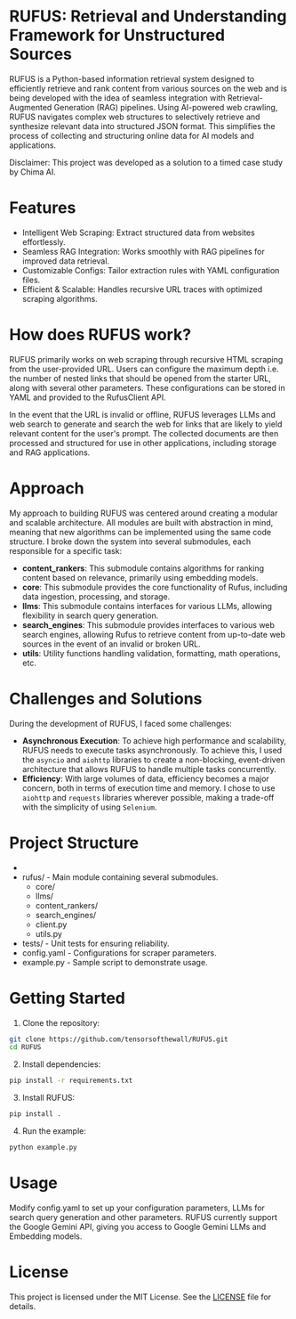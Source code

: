 # RUFUS: Retrieval and Understanding Framework for Unstructured Sources

RUFUS is a Python-based information retrieval system  designed to efficiently retrieve and rank content from various sources on the web and is being developed with the idea of seamless integration with Retrieval-Augmented Generation (RAG) pipelines. Using AI-powered web crawling, RUFUS navigates complex web structures to selectively retrieve and synthesize relevant data into structured JSON format.  This simplifies the process of collecting and structuring online data for AI models and applications.

Disclaimer: This project was developed as a solution to a timed case study by Chima AI.

# Features

- Intelligent Web Scraping: Extract structured data from websites effortlessly.
- Seamless RAG Integration: Works smoothly with RAG pipelines for improved data retrieval.
- Customizable Configs: Tailor extraction rules with YAML configuration files.
- Efficient & Scalable: Handles recursive URL traces with optimized scraping algorithms.

# How does RUFUS work?
RUFUS primarily works on web scraping through recursive HTML scraping from the user-provided URL. Users can configure the maximum depth i.e. the number of nested links that should be opened from the starter URL, along with several other parameters. These configurations can be stored in YAML and provided to the RufusClient API. 

In the event that the URL is invalid or offline, RUFUS leverages LLMs and web search to generate and search the web for links that are likely to yield relevant content for the user's prompt. The collected documents are then processed and structured for use in other applications, including storage and RAG applications.

# Approach

My approach to building RUFUS was centered around creating a modular and scalable architecture. All modules are built with abstraction in mind, meaning that new algorithms can be implemented using the same code structure. I broke down the system into several submodules, each responsible for a specific task:

- **content_rankers**: This submodule contains algorithms for ranking content based on relevance, primarily using embedding models.
- **core**: This submodule provides the core functionality of Rufus, including data ingestion, processing, and storage.
- **llms**: This submodule contains interfaces for various LLMs, allowing flexibility in search query generation.
- **search_engines**: This submodule provides interfaces to various web search engines, allowing Rufus to retrieve content from up-to-date web sources in the event of an invalid or broken URL. 
- **utils**: Utility functions handling validation, formatting, math operations, etc.

# Challenges and Solutions
During the development of RUFUS, I faced some challenges:
- **Asynchronous Execution**: To achieve high performance and scalability, RUFUS needs to execute tasks asynchronously. To achieve this, I used the `asyncio` and `aiohttp` libraries to create a non-blocking, event-driven architecture that allows RUFUS to handle multiple tasks concurrently.
- **Efficiency**: With large volumes of data, efficiency becomes a major concern, both in terms of execution time and memory. I chose to use `aiohttp` and `requests` libraries wherever possible, making a trade-off with the simplicity of using `Selenium`.

# Project Structure
- 
- rufus/ - Main module containing several submodules.
    - core/
    - llms/
    - content_rankers/
    - search_engines/
    - client.py
    - utils.py
- tests/ - Unit tests for ensuring reliability.
- config.yaml - Configurations for scraper parameters.
- example.py - Sample script to demonstrate usage.

# Getting Started
1. Clone the repository:
```bash
git clone https://github.com/tensorsofthewall/RUFUS.git
cd RUFUS
```
2. Install dependencies:
```bash
pip install -r requirements.txt
```

3. Install RUFUS:
```bash
pip install .
```

4. Run the example:
```bash
python example.py
```

# Usage
Modify config.yaml to set up your configuration parameters, LLMs for search query generation and other parameters. RUFUS currently support the Google Gemini API, giving you access to Google Gemini LLMs and Embedding models.

# License
This project is licensed under the MIT License. See the [LICENSE](./LICENSE) file for details.
